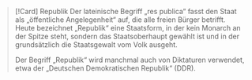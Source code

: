 >[!Card] Republik
>Der lateinische Begriff „res publica“ fasst den Staat als „öffentliche Angelegenheit“ auf, die alle freien Bürger betrifft. Heute bezeichnet „Republik“ eine Staatsform, in der kein Monarch an der Spitze steht, sondern das Staatsoberhaupt gewählt ist und in der grundsätzlich die Staatsgewalt vom Volk ausgeht.
>
>Der Begriff „Republik“ wird manchmal auch von Diktaturen verwendet, etwa der „Deutschen Demokratischen Republik“ (DDR).
<!--SR:!2025-12-03,157,290-->
